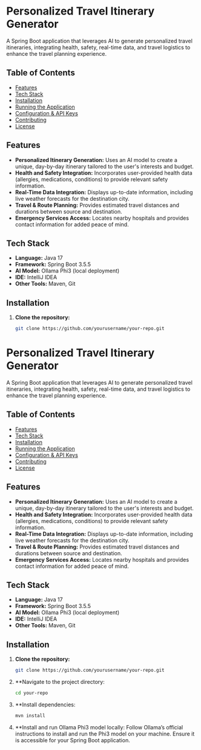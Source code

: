 # Personalized Travel Itinerary Generator

A Spring Boot application that leverages AI to generate personalized travel itineraries, integrating health, safety, real-time data, and travel logistics to enhance the travel planning experience.

## Table of Contents
- [Features](#features)
- [Tech Stack](#tech-stack)
- [Installation](#installation)
- [Running the Application](#running-the-application)
- [Configuration & API Keys](#configuration--api-keys)
- [Contributing](#contributing)
- [License](#license)

## Features
- **Personalized Itinerary Generation:** Uses an AI model to create a unique, day-by-day itinerary tailored to the user's interests and budget.
- **Health and Safety Integration:** Incorporates user-provided health data (allergies, medications, conditions) to provide relevant safety information.
- **Real-Time Data Integration:** Displays up-to-date information, including live weather forecasts for the destination city.
- **Travel & Route Planning:** Provides estimated travel distances and durations between source and destination.
- **Emergency Services Access:** Locates nearby hospitals and provides contact information for added peace of mind.

## Tech Stack
- **Language:** Java 17
- **Framework:** Spring Boot 3.5.5
- **AI Model:** Ollama Phi3 (local deployment)
- **IDE:** IntelliJ IDEA
- **Other Tools:** Maven, Git

## Installation
1. **Clone the repository:**
   ```bash
   git clone https://github.com/yourusername/your-repo.git

# Personalized Travel Itinerary Generator

A Spring Boot application that leverages AI to generate personalized travel itineraries, integrating health, safety, real-time data, and travel logistics to enhance the travel planning experience.

## Table of Contents
- [Features](#features)
- [Tech Stack](#tech-stack)
- [Installation](#installation)
- [Running the Application](#running-the-application)
- [Configuration & API Keys](#configuration--api-keys)
- [Contributing](#contributing)
- [License](#license)

## Features
- **Personalized Itinerary Generation:** Uses an AI model to create a unique, day-by-day itinerary tailored to the user's interests and budget.
- **Health and Safety Integration:** Incorporates user-provided health data (allergies, medications, conditions) to provide relevant safety information.
- **Real-Time Data Integration:** Displays up-to-date information, including live weather forecasts for the destination city.
- **Travel & Route Planning:** Provides estimated travel distances and durations between source and destination.
- **Emergency Services Access:** Locates nearby hospitals and provides contact information for added peace of mind.

## Tech Stack
- **Language:** Java 17
- **Framework:** Spring Boot 3.5.5
- **AI Model:** Ollama Phi3 (local deployment)
- **IDE:** IntelliJ IDEA
- **Other Tools:** Maven, Git

## Installation
1. **Clone the repository:**
   ```bash
   git clone https://github.com/yourusername/your-repo.git
   
2.	**Navigate to the project directory:
     ```bash
     cd your-repo

3.	**Install dependencies:
     ```bash
     mvn install
4.	**Install and run Ollama Phi3 model locally:
    Follow Ollama’s official instructions to install and run the Phi3 model on your machine. Ensure it is accessible for your Spring Boot application.


